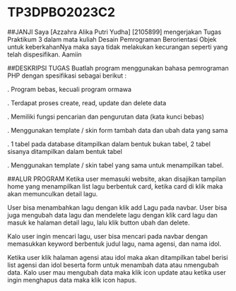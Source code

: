# TP3DPBO2023C2

##JANJI 
Saya [Azzahra Alika Putri Yudha] [2105899] mengerjakan Tugas Praktikum 3 dalam mata kuliah Desain Pemrograman Berorientasi Objek untuk keberkahanNya maka saya tidak melakukan kecurangan seperti yang telah dispesifikan. Aamiin

##DESKRIPSI TUGAS
Buatlah program menggunakan bahasa pemrograman PHP dengan spesifikasi sebagai berikut : 

. Program bebas, kecuali program ormawa

. Terdapat proses create, read, update dan delete data

. Memiliki fungsi pencarian dan pengurutan data (kata kunci bebas)

. Menggunakan template / skin form tambah data dan ubah data yang sama

. 1 tabel pada database ditampilkan dalam bentuk bukan tabel, 2 tabel sisanya ditampilkan dalam bentuk tabel 

. Menggunakan template / skin tabel yang sama untuk menampilkan tabel. 

##ALUR PROGRAM 
Ketika user memasuki website, akan disajikan tampilan home yang menampilkan list lagu berbentuk card, ketika card di klik maka akan memunculkan detail lagu. 

User bisa menambahkan lagu dengan klik add Lagu pada navbar. User bisa juga mengubah data lagu dan mendelete lagu dengan klik card lagu dan masuk ke halaman detail lagu, lalu klik button ubah dan delete. 

Kalo user ingin mencari lagu, user bisa mencari pada navbar dengan memasukkan keyword berbentuk judul lagu, nama agensi, dan nama idol. 

Ketika user klik halaman agensi atau idol maka akan ditampilkan tabel berisi list agensi dan idol beserta form untuk menambah data atau nmengubah data. Kalo user mau mengubah data maka klik icon update atau ketika user ingin menghapus data maka klik icon hapus. 
